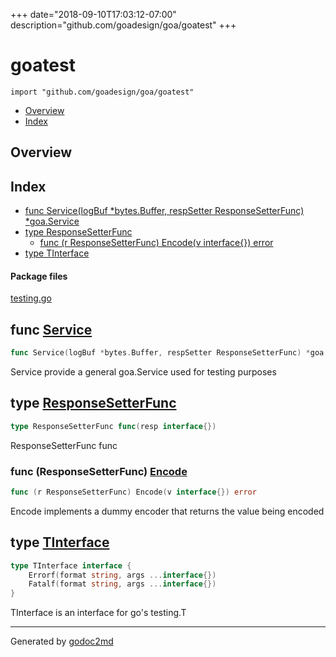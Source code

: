 +++
date="2018-09-10T17:03:12-07:00"
description="github.com/goadesign/goa/goatest"
+++


# goatest
`import "github.com/goadesign/goa/goatest"`

* [Overview](#pkg-overview)
* [Index](#pkg-index)

## <a name="pkg-overview">Overview</a>



## <a name="pkg-index">Index</a>
* [func Service(logBuf *bytes.Buffer, respSetter ResponseSetterFunc) *goa.Service](#Service)
* [type ResponseSetterFunc](#ResponseSetterFunc)
  * [func (r ResponseSetterFunc) Encode(v interface{}) error](#ResponseSetterFunc.Encode)
* [type TInterface](#TInterface)


#### <a name="pkg-files">Package files</a>
[testing.go](/src/github.com/goadesign/goa/goatest/testing.go) 





## <a name="Service">func</a> [Service](/src/target/testing.go?s=582:660#L28)
``` go
func Service(logBuf *bytes.Buffer, respSetter ResponseSetterFunc) *goa.Service
```
Service provide a general goa.Service used for testing purposes




## <a name="ResponseSetterFunc">type</a> [ResponseSetterFunc](/src/target/testing.go?s=314:360#L19)
``` go
type ResponseSetterFunc func(resp interface{})
```
ResponseSetterFunc func










### <a name="ResponseSetterFunc.Encode">func</a> (ResponseSetterFunc) [Encode](/src/target/testing.go?s=436:491#L22)
``` go
func (r ResponseSetterFunc) Encode(v interface{}) error
```
Encode implements a dummy encoder that returns the value being encoded




## <a name="TInterface">type</a> [TInterface](/src/target/testing.go?s=168:285#L13)
``` go
type TInterface interface {
    Errorf(format string, args ...interface{})
    Fatalf(format string, args ...interface{})
}
```
TInterface is an interface for go's testing.T














- - -
Generated by [godoc2md](https://godoc.org/github.com/davecheney/godoc2md)
